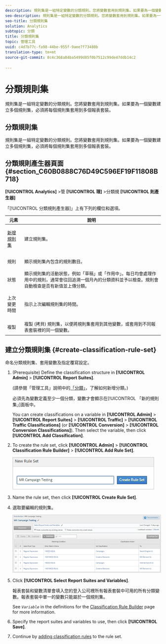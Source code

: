 ```yaml
---
description: 規則集是一組特定變數的分類規則。您將變數套用到規則集。如果要為一個變數建立多個規則集，必須將每個規則集套用到多個報表套裝。
seo-description: 規則集是一組特定變數的分類規則。您將變數套用到規則集。如果要為一個變數建立多個規則集，必須將每個規則集套用到多個報表套裝。
seo-title: 分類規則集
solution: Analytics
subtopic: 分類
title: 分類規則集
topic: 管理工具
uuid: c4d7b77c-fa98-44be-955f-9aee7f73480b
translation-type: tm+mt
source-git-commit: 8c4c368a84ba5499d85f0b7512c99de47ddb14c2

---
```



# 分類規則集

規則集是一組特定變數的分類規則。您將變數套用到規則集。如果要為一個變數建立多個規則集，必須將每個規則集套用到多個報表套裝。

## 分類規則集

規則集是一組特定變數的分類規則。您將變數套用到規則集。如果要為一個變數建立多個規則集，必須將每個規則集套用到多個報表套裝。

## 分類規則產生器頁面 {#section_C60B0888C76D49C596EF19F11808B718}

**[!UICONTROL Analytics]** &gt;管 **[!UICONTROL 理]** &gt;分類規 **[!UICONTROL 則產生器]**

「[!UICONTROL 分類規則產生器]」上有下列的欄位和選項。

<table id="table_A5D92409969747E39E041216A5AA32CD"> 
 <thead> 
  <tr> 
   <th colname="col1" class="entry"> 元素 </th> 
   <th colname="col2" class="entry"> 說明 </th> 
  </tr> 
 </thead>
 <tbody> 
  <tr> 
   <td colname="col1"> <p><a href="/help/components/c-classifications2/crb/classification-rule-set.md"  > 新增規則集</a> </p> </td> 
   <td colname="col2"> <p>建立規則集。 </p> </td> 
  </tr> 
  <tr> 
   <td colname="col1"> <p>規則 </p> </td> 
   <td colname="col2"> 顯示規則集內包含的規則數目。 </td> 
  </tr> 
  <tr> 
   <td colname="col1"> <p>狀態 </p> </td> 
   <td colname="col2"> 顯示規則集的活動狀態，例如「草稿」或「作用中」。每日均會處理作用中的規則，通常會往回追溯一個月內的分類資料並予以檢查。規則會自動檢查是否有新值並上傳分類。 </td> 
  </tr> 
  <tr> 
   <td colname="col1"> <p>上次變更時間 </p> </td> 
   <td colname="col2"> 指示上次編輯規則集的時間。 </td> 
  </tr> 
  <tr> 
   <td colname="col1"> <p>複製 </p> </td> 
   <td colname="col2"> 複製 (拷貝) 規則集，以便將規則集套用到其他變數，或套用到不同報表套裝裡的同一個變數。 </td> 
  </tr> 
 </tbody> 
</table>

## 建立分類規則集 {#create-classification-rule-set}

<!-- 

t_classification_rule_set.xml

 -->

命名分類規則集、套用變數及指定覆寫設定。

1. (Prerequisite) Define the classification structure in **[!UICONTROL Admin]** &gt; **[!UICONTROL Report Suites]**.

   (請參閱「管理工具」說明中的[「分類」](https://marketing.adobe.com/resources/help/en_US/reference/classifications.html)，了解如何新增分類。)

   必須先為變數定義至少一個分類，變數才會顯示在[!UICONTROL 「新的規則集」]面板中。

   You can create classifications on a variable in **[!UICONTROL Admin]** &gt; **[!UICONTROL Report Suites]** &gt; **[!UICONTROL Traffic]** &gt; **[!UICONTROL Traffic Classifications]** (or **[!UICONTROL Conversion]** &gt; **[!UICONTROL Conversion Classifications]**). Then select the variable, then click **[!UICONTROL Add Classification]**.

1. To create the rule set, click **[!UICONTROL Admin]** &gt; **[!UICONTROL Classification Rule Builder]** &gt; **[!UICONTROL Add Rule Set]**.

   ![](assets/new_rule_set.png)

1. Name the rule set, then click **[!UICONTROL Create Rule Set]**.
1. 選取要編輯的規則集。

   ![](assets/classification_rules_page.png)

1. Click **[!UICONTROL Select Report Suites and Variables]**.

   報表套裝和變數清單會填入您的登入公司裡所有報表套裝中可用的所有分類變數。報表套裝中單一的變數只能屬於一個規則集。

   See *`Variable`* in the definitions for the [Classification Rule Builder](/help/components/c-classifications2/crb/classification-rule-definitions.md) page for more information.
1. Specify the report suites and variables to use, then click **[!UICONTROL Save]**.
1. Continue by [adding classification rules](/help/components/c-classifications2/crb/classification-rule-set.md) to the rule set.
